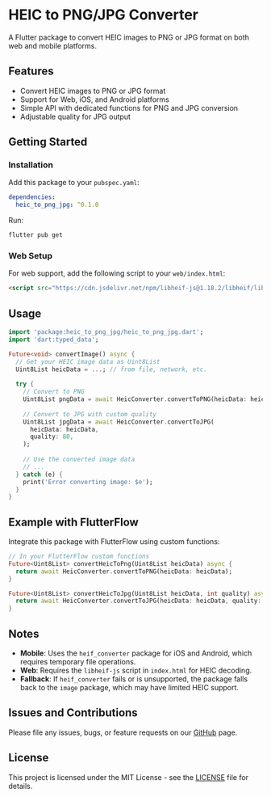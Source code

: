 # HEIC to PNG/JPG Converter

A Flutter package to convert HEIC images to PNG or JPG format on both web and mobile platforms.

## Features

- Convert HEIC images to PNG or JPG format
- Support for Web, iOS, and Android platforms
- Simple API with dedicated functions for PNG and JPG conversion
- Adjustable quality for JPG output

## Getting Started

### Installation

Add this package to your `pubspec.yaml`:

```yaml
dependencies:
  heic_to_png_jpg: ^0.1.0
```

Run:

```bash
flutter pub get
```

### Web Setup

For web support, add the following script to your `web/index.html`:

```html
<script src="https://cdn.jsdelivr.net/npm/libheif-js@1.18.2/libheif/libheif.min.js"></script>
```

## Usage

```dart
import 'package:heic_to_png_jpg/heic_to_png_jpg.dart';
import 'dart:typed_data';

Future<void> convertImage() async {
  // Get your HEIC image data as Uint8List
  Uint8List heicData = ...; // from file, network, etc.
  
  try {
    // Convert to PNG
    Uint8List pngData = await HeicConverter.convertToPNG(heicData: heicData);
    
    // Convert to JPG with custom quality
    Uint8List jpgData = await HeicConverter.convertToJPG(
      heicData: heicData,
      quality: 80,
    );
    
    // Use the converted image data
    // ...
  } catch (e) {
    print('Error converting image: $e');
  }
}
```

## Example with FlutterFlow

Integrate this package with FlutterFlow using custom functions:

```dart
// In your FlutterFlow custom functions
Future<Uint8List> convertHeicToPng(Uint8List heicData) async {
  return await HeicConverter.convertToPNG(heicData: heicData);
}

Future<Uint8List> convertHeicToJpg(Uint8List heicData, int quality) async {
  return await HeicConverter.convertToJPG(heicData: heicData, quality: quality);
}
```

## Notes

- **Mobile**: Uses the `heif_converter` package for iOS and Android, which requires temporary file operations.
- **Web**: Requires the `libheif-js` script in `index.html` for HEIC decoding.
- **Fallback**: If `heif_converter` fails or is unsupported, the package falls back to the `image` package, which may have limited HEIC support.

## Issues and Contributions

Please file any issues, bugs, or feature requests on our [GitHub](https://github.com/utanium/heic_to_png_jpg) page.

## License

This project is licensed under the MIT License - see the [LICENSE](LICENSE) file for details.